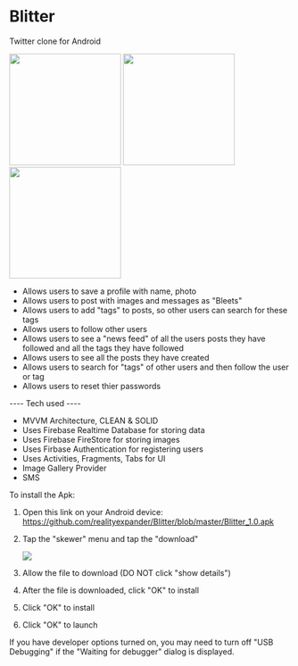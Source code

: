 # Blitter
Twitter clone for Android

[<img src="https://user-images.githubusercontent.com/5157474/147437376-24fee3a9-4e33-44ac-a4f2-6e5aff830bf1.png" width="200"/>](https://user-images.githubusercontent.com/5157474/147437376-24fee3a9-4e33-44ac-a4f2-6e5aff830bf1.png)
[<img src="https://user-images.githubusercontent.com/5157474/147437402-783ddbdd-a4c7-4406-a5b4-74625bb0275e.png" width="200"/>](https://user-images.githubusercontent.com/5157474/147437402-783ddbdd-a4c7-4406-a5b4-74625bb0275e.png)
[<img src="https://user-images.githubusercontent.com/5157474/147437431-98ae8ba4-aaa5-4d5f-8fdf-203c046742bd.png" width="200"/>](https://user-images.githubusercontent.com/5157474/147437431-98ae8ba4-aaa5-4d5f-8fdf-203c046742bd.png)

- Allows users to save a profile with name, photo
- Allows users to post with images and messages as "Bleets"
- Allows users to add "tags" to posts, so other users can search for these tags
- Allows users to follow other users
- Allows users to see a "news feed" of all the users posts they have followed and all the tags they have followed
- Allows users to see all the posts they have created
- Allows users to search for "tags" of other users and then follow the user or tag
- Allows users to reset thier passwords

---- Tech used ----
- MVVM Architecture, CLEAN & SOLID
- Uses Firebase Realtime Database for storing data
- Uses Firebase FireStore for storing images
- Uses Firbase Authentication for registering users
- Uses Activities, Fragments, Tabs for UI 
- Image Gallery Provider
- SMS

To install the Apk:

1. Open this link on your Android device:
   https://github.com/realityexpander/Blitter/blob/master/Blitter_1.0.apk
2. Tap the "skewer" menu and tap the "download"

   [![](https://user-images.githubusercontent.com/5157474/147434050-57102a30-af32-46ed-a90b-d94e0c4a4f35.jpg)]()
3. Allow the file to download (DO NOT click "show details")
4. After the file is downloaded, click "OK" to install
5. Click "OK" to install
6. Click "OK" to launch

If you have developer options turned on, you may need to turn off "USB Debugging" if the "Waiting for debugger" dialog is displayed.
